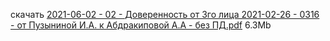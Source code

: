 скачать [2021-06-02 - 02 - Доверенность от 3го лица 2021-02-26 - 0316 - от Пузыниной И.А. к Абдракиповой А.А - без ПД.pdf](https://raw.githubusercontent.com/polnomochiya-prava/net-polnomochiy-y-doveritelya-sovcombank-public/master/docs/dokumenty-v-sud-dele/2021-06-02-02-doverennost-ot-3go-lica-2021-02-26-nomer-0316-ot-puzyninoi-i-a-k-abdrakipovoi-a-a/2021-06-02%20-%2002%20-%20%D0%94%D0%BE%D0%B2%D0%B5%D1%80%D0%B5%D0%BD%D0%BD%D0%BE%D1%81%D1%82%D1%8C%20%D0%BE%D1%82%203%D0%B3%D0%BE%20%D0%BB%D0%B8%D1%86%D0%B0%202021-02-26%20-%200316%20-%20%D0%BE%D1%82%20%D0%9F%D1%83%D0%B7%D1%8B%D0%BD%D0%B8%D0%BD%D0%BE%D0%B9%20%D0%98.%D0%90.%20%D0%BA%20%D0%90%D0%B1%D0%B4%D1%80%D0%B0%D0%BA%D0%B8%D0%BF%D0%BE%D0%B2%D0%BE%D0%B9%20%D0%90.%D0%90%20-%20%D0%B1%D0%B5%D0%B7%20%D0%9F%D0%94.pdf) 6.3Mb
